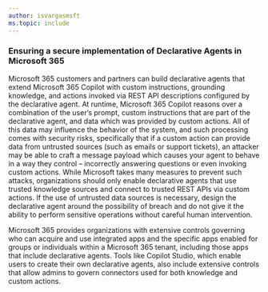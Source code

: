 ```yaml
---
author: isvargasmsft
ms.topic: include
---
```


<!-- markdownlint-disable MD041-->

### Ensuring a secure implementation of Declarative Agents in Microsoft 365

Microsoft 365 customers and partners can build declarative agents that extend Microsoft 365 Copilot with custom instructions, grounding knowledge, and actions invoked via REST API descriptions configured by the declarative agent. At runtime, Microsoft 365 Copilot reasons over a combination of the user’s prompt, custom instructions that are part of the declarative agent, and data which was provided by custom actions. All of this data may influence the behavior of the system, and such processing comes with security risks, specifically that if a custom action can provide data from untrusted sources (such as emails or support tickets), an attacker may be able to craft a message payload which causes your agent to behave in a way they control – incorrectly answering questions or even invoking custom actions. While Microsoft takes many measures to prevent such attacks, organizations should only enable declarative agents that use trusted knowledge sources and connect to trusted REST APIs via custom actions. If the use of untrusted data sources is necessary, design the declarative agent around the possibility of breach and do not give it the ability to perform sensitive operations without careful human intervention.

Microsoft 365 provides organizations with extensive controls governing who can acquire and use integrated apps and the specific apps enabled for groups or individuals within a Microsoft 365 tenant, including those apps that include declarative agents.  Tools like Copilot Studio, which enable users to create their own declarative agents, also include extensive controls that allow admins to govern connectors used for both knowledge and custom actions.